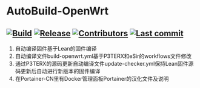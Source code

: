 # AutoBuild-OpenWrt

## [![Build](https://img.shields.io/github/workflow/status/cocci810123/OpenWrt/OpenWrt-CI/master?color=blue)](https://github.com/cocci810123/OpenWrt/actions?query=workflow%3AOpenWrt-CI) [![Release](https://img.shields.io/github/release/cocci810123/OpenWrt?color=blue)](https://github.com/cocci810123/OpenWrt/releases) [![Contributors](https://img.shields.io/github/contributors/cocci810123/OpenWrt?color=blue)](https://github.com/cocci810123/OpenWrt/graphs/contributors) [![Last commit](https://img.shields.io/github/last-commit/cocci810123/OpenWrt?color=blue)](https://github.com/cocci810123/OpenWrt/commits/master)

1. 自动编译固件基于Lean的固件编译
2. 自动编译文件build-openwrt.yml基于P3TERX和eSir的work­flows文件修改
3. 通过P3TERX的源码更新自动编译文件update-checker.yml保持Lean固件源码更新后自动进行新版本的固件编译
4. 在Portainer-CN里有Docker管理面板Portainer的汉化文件及说明
